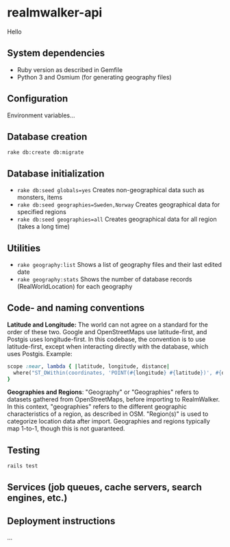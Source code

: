 # realmwalker-api

Hello

## System dependencies
* Ruby version as described in Gemfile
* Python 3 and Osmium (for generating geography files)

## Configuration
Environment variables...

## Database creation
`rake db:create db:migrate`

## Database initialization
* `rake db:seed globals=yes` Creates non-geographical data such as monsters, items
* `rake db:seed geographies=Sweden,Norway` Creates geographical data for specified regions
* `rake db:seed geographies=all` Creates geographical data for all region (takes a long time)

## Utilities
* `rake geography:list` Shows a list of geography files and their last edited date
* `rake geography:stats` Shows the number of database records (RealWorldLocation) for each geography

## Code- and naming conventions
**Latitude and Longitude:**
The world can not agree on a standard for the order of these two. Google and OpenStreetMaps use latitude-first, and Postgis uses longitude-first.
In this codebase, the convention is to use latitude-first, except when interacting directly with the database, which uses Postgis. Example:
```ruby
scope :near, lambda { |latitude, longitude, distance|
  where("ST_DWithin(coordinates, 'POINT(#{longitude} #{latitude})', #{distance})")
}
```
**Geographies and Regions**:
"Geography" or "Geographies" refers to datasets gathered from OpenStreetMaps, before importing to RealmWalker. In this context, "geographies" refers to the different geographic characteristics of a region, as described in OSM.
"Region(s)" is used to categorize location data after import. Geographies and regions typically map 1-to-1, though this is not guaranteed.

## Testing
`rails test`

## Services (job queues, cache servers, search engines, etc.)

## Deployment instructions
...
